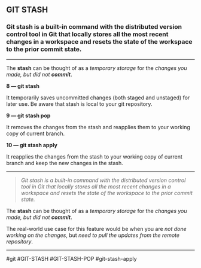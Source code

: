 ## GIT STASH

### Git stash is a built-in command with the distributed version control tool in Git that locally stores all the most recent changes in a workspace and resets the state of the workspace to the prior commit state.
<hr>


The **stash** can be thought of as a _temporary storage_ for the _changes you made, but did not **commit**_.

**8 — git stash**

It temporarily saves uncommitted changes (both staged and unstaged) for later use. Be aware that stash is local to your git repository.

**9 — git stash pop**

It removes the changes from the stash and reapplies them to your working copy of current branch.

**10 — git stash apply**

It reapplies the changes from the stash to your working copy of current branch and keep the new changes in the stash.
***
> _Git stash is a built-in command with the distributed version control tool in Git that locally stores all the most recent changes in a workspace and resets the state of the workspace to the prior commit state._

The **stash** can be thought of as a _temporary storage_ for the _changes you made, but did not_ **_commit_**.

The real-world use case for this feature would be when you are _not done working on the changes_, but _need to pull the updates from the remote repository_.
***

#git   #GIT-STASH
#GIT-STASH-POP #git-stash-apply
